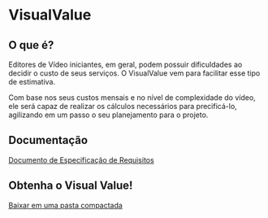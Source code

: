 # VisualValue

## O que é?

Editores de Vídeo iniciantes, em geral, podem possuir dificuldades ao decidir o custo de seus serviços. O VisualValue vem para facilitar esse tipo de estimativa.

Com base nos seus custos mensais e no nível de complexidade do vídeo, ele será capaz de realizar os cálculos necessários para precificá-lo, agilizando em um passo o seu planejamento para o projeto.

## Documentação

[Documento de Especificação de Requisitos](https://github.com/LuanBMDev/VisualValue/blob/main/docs/Especificação%20de%20Requisitos%20VisualValue.DOC "Download")

## Obtenha o Visual Value!
[Baixar em uma pasta compactada](https://github.com/LuanBMDev/VisualValue/blob/main/docs/Visual%20Value.rar "Download")
